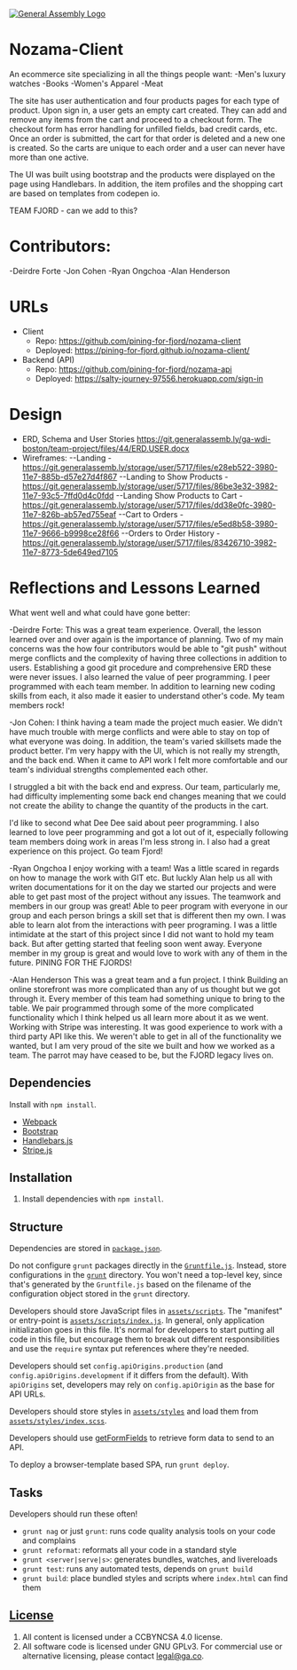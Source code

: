 [![General Assembly Logo](https://camo.githubusercontent.com/1a91b05b8f4d44b5bbfb83abac2b0996d8e26c92/687474703a2f2f692e696d6775722e636f6d2f6b6538555354712e706e67)](https://generalassemb.ly/education/web-development-immersive)

# Nozama-Client

An ecommerce site specializing in all the things people want:
  -Men's luxury watches
  -Books
  -Women's Apparel
  -Meat

The site has user authentication and four products pages for each type of product.  Upon sign in, a user gets an empty cart created.  They can add and remove any items from the cart and proceed to a checkout form.  The checkout form has error handling for unfilled fields, bad credit cards, etc.  Once an order is submitted, the cart for that order is deleted and a new one is created.  So the carts are unique to each order and a user can never have more than one active.

The UI was built using bootstrap and the products were displayed on the page using Handlebars.  In addition, the item profiles and the shopping cart are based on templates from codepen io.

TEAM FJORD - can we add to this?
# Contributors:
  -Deirdre Forte
  -Jon Cohen
  -Ryan Ongchoa
  -Alan Henderson

# URLs
- Client
  - Repo: https://github.com/pining-for-fjord/nozama-client
  - Deployed: https://pining-for-fjord.github.io/nozama-client/
- Backend (API)
  - Repo: https://github.com/pining-for-fjord/nozama-api
  - Deployed: https://salty-journey-97556.herokuapp.com/sign-in

# Design
- ERD, Schema and User Stories https://git.generalassemb.ly/ga-wdi-boston/team-project/files/44/ERD.USER.docx
- Wireframes:
--Landing - https://git.generalassemb.ly/storage/user/5717/files/e28eb522-3980-11e7-885b-d57e27d4f867
--Landing to Show Products - https://git.generalassemb.ly/storage/user/5717/files/86be3e32-3982-11e7-93c5-7ffd0d4c0fdd
--Landing Show Products to Cart - https://git.generalassemb.ly/storage/user/5717/files/dd38e0fc-3980-11e7-826b-ab57ed755eaf
--Cart to Orders - https://git.generalassemb.ly/storage/user/5717/files/e5ed8b58-3980-11e7-9666-b9998ce28f66
--Orders to Order History - https://git.generalassemb.ly/storage/user/5717/files/83426710-3982-11e7-8773-5de649ed7105

# Reflections and Lessons Learned
What went well and what could have gone better:

-Deirdre Forte:
This was a great team experience. Overall, the lesson learned over and over again is the importance of planning.  Two of my main concerns was the how four contributors would be able to "git push" without merge conflicts and the complexity of having three collections in addition to users.  Establishing a good git procedure and comprehensive ERD these were never issues.  I also learned the value of peer programming.   I peer programmed with each team member.  In addition to learning new coding skills from each, it also made it easier to understand other's code.  My team members rock!

-Jon Cohen:
I think having a team made the project much easier.  We didn't have much trouble with merge conflicts and were able to stay on top of what everyone was doing.  In addition, the team's varied skillsets made the product better.  I'm very happy with the UI, which is not really my strength, and the back end.  When it came to API work I felt more comfortable and our team's individual strengths complemented each other.

I struggled a bit with the back end and express.  Our team, particularly me, had difficulty implementing some back end changes meaning that we could not create the ability to change the quantity of the products in the cart.

I'd like to second what Dee Dee said about peer programming.  I also learned to love peer programming and got a lot out of it, especially following team members doing work in areas I'm less strong in.  I also had a great experience on this project.  Go team Fjord!

-Ryan Ongchoa
I enjoy working with a team!  Was a little scared in regards on how to manage the work with GIT etc.  But luckly Alan help us all with writen
documentations for it on the day we started our projects and were able to get past most of the project without any issues.  The teamwork and members in our group was great!  Able to peer program with everyone in our group and each person brings a skill set that is different then my own.  I was able to learn alot from the interactions with peer programing.  I was a little intimidate at the start of this project since I did not want to hold my team back.  But after getting started that feeling soon went away.  Everyone member in my group is great and would love to work with any of them in the future.  PINING FOR THE FJORDS!

-Alan Henderson
This was a great team and a fun project. I think Building an online storefront was more complicated than any of us thought but we got through it. Every member of this team had something unique to bring to the table. We pair programmed through some of the more complicated functionality which I think helped us all learn more about it as we went.
Working with Stripe was interesting. It was good experience to work with a third party API like this.
We weren't able to get in all of the functionality we wanted, but I am very proud of the site we built and how we worked as a team. The parrot may have ceased to be, but the FJORD legacy lives on. 

## Dependencies

Install with `npm install`.

-   [Webpack](https://webpack.github.io)
-   [Bootstrap](http://getbootstrap.com)
-   [Handlebars.js](http://handlebarsjs.com)
-   [Stripe.js](http://stripe.com)


## Installation

1.  Install dependencies with `npm install`.

## Structure

Dependencies are stored in [`package.json`](package.json).

Do not configure `grunt` packages directly in the
[`Gruntfile.js`](Gruntfile.js). Instead, store configurations in the
[`grunt`](grunt) directory. You won't need a top-level key, since that's
generated by the `Gruntfile.js` based on the filename of the configuration
object stored in the `grunt` directory.

Developers should store JavaScript files in [`assets/scripts`](assets/scripts).
The "manifest" or entry-point is
[`assets/scripts/index.js`](assets/scripts/index.js). In general, only
application initialization goes in this file. It's normal for developers to
start putting all code in this file, but encourage them to break out different
responsibilities and use the `require` syntax put references where they're
needed.

Developers should set `config.apiOrigins.production` (and
`config.apiOrigins.development` if it differs from the default).  With
`apiOrigins` set, developers may rely on `config.apiOrigin` as the base for API
URLs.

Developers should store styles in [`assets/styles`](assets/styles) and load them
from [`assets/styles/index.scss`](assets/styles/index.scss).

Developers should use [getFormFields](forms.md) to retrieve form data to send to
an API.

To deploy a browser-template based SPA, run `grunt deploy`.

## Tasks

Developers should run these often!

-   `grunt nag` or just `grunt`: runs code quality analysis tools on your code
    and complains
-   `grunt reformat`: reformats all your code in a standard style
-   `grunt <server|serve|s>`: generates bundles, watches, and livereloads
-   `grunt test`: runs any automated tests, depends on `grunt build`
-   `grunt build`: place bundled styles and scripts where `index.html` can find
    them

## [License](LICENSE)

1.  All content is licensed under a CC­BY­NC­SA 4.0 license.
1.  All software code is licensed under GNU GPLv3. For commercial use or
    alternative licensing, please contact legal@ga.co.
